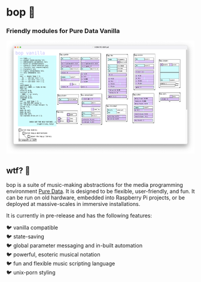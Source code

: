 # bop 🐤

### Friendly modules for Pure Data Vanilla

![bop screenshot](screenshot.bop.png)

## wtf? 🦜 
bop is a suite of music-making abstractions for the media programming environment [Pure Data](puredata.info/).  It is designed to be flexible, user-friendly, and fun.  It can be run on old hardware, embedded into Raspberry Pi projects, or be deployed at massive-scales in immersive installations.

It is currently in pre-release and has the following features:

🐦 vanilla compatible  
🐦 state-saving  
🐦 global parameter messaging and in-built automation  
🐦 powerful, esoteric musical notation  
🐦 fun and flexible music scripting language  
🐦 unix-porn styling  